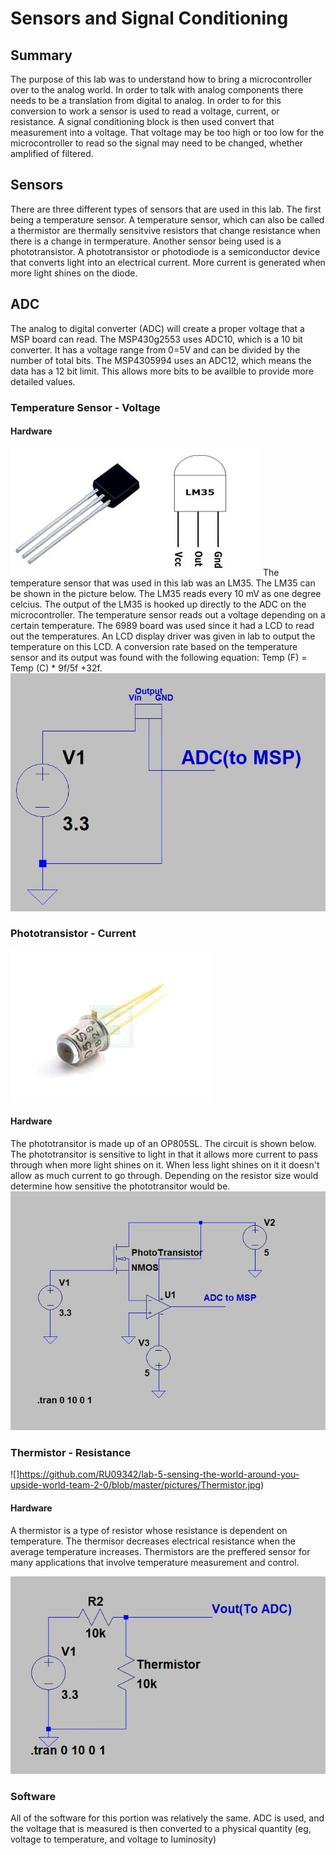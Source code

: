 # Sensors and Signal Conditioning
## Summary
The purpose of this lab was to understand how to bring a microcontroller over to the analog world.  In order to talk with analog components there needs to be a translation from digital to analog.  In order to for this conversion to work a sensor is used to read a voltage, current, or resistance.  A signal conditioning block is then used convert that measurement into a voltage.  That voltage may be too high or too low for the microcontroller to read so the signal may need to be changed, whether amplified of filtered.

## Sensors
There are three different types of sensors that are used in this lab.  The first being a temperature sensor.  A temperature sensor, which can also be called a thermistor are thermally sensitvive resistors that change resistance when there is a change in termperature.  Another sensor being used is a phototransistor.  A phototransistor or photodiode is a semiconductor device that converts light into an electrical current.  More current is generated when more light shines on the diode.

## ADC
The analog to digital converter (ADC) will create a proper voltage that a MSP board can read.  The MSP430g2553 uses ADC10, which is a 10 bit converter. It has a voltage range from 0=5V and can be divided by the number of total bits.  The MSP4305994 uses an ADC12, which means the data has a 12 bit limit.  This allows more bits to be availble to provide more detailed values.


### Temperature Sensor - Voltage
#### Hardware
![](https://github.com/RU09342/lab-5-sensing-the-world-around-you-upside-world-team-2-0/blob/master/pictures/LM35.jpg)
The temperature sensor that was used in this lab was an LM35.  The LM35 can be shown in the picture below.  The LM35 reads every 10 mV as one degree celcius.  The output of the LM35 is hooked up directly to the ADC on the microcontroller.  The temperature sensor reads out a voltage depending on a certain temperature.    The 6989 board was used since it had a LCD to read out the temperatures.  An LCD display driver was given in lab to output the temperature on this LCD.  A conversion rate based on the temperature sensor and its output was found with the following equation:  Temp (F) = Temp (C) * 9f/5f +32f.
![LM35 Circuit](https://github.com/RU09342/lab-5-sensing-the-world-around-you-upside-world-team-2-0/blob/master/Sensors%20and%20Signal%20Conditioning/Voltage_LM35_Temp/LM35Circuit.JPG "LM35 Circuit")


### Phototransistor - Current
![](https://github.com/RU09342/lab-5-sensing-the-world-around-you-upside-world-team-2-0/blob/master/pictures/phototransistor.jpg)
#### Hardware

The phototransitor is made up of an OP805SL.  The circuit is shown below.  The phototransitor is sensitive to light in that it allows more current to pass through when more light shines on it.  When less light shines on it it doesn't allow as much current to go through.  Depending on the resistor size would determine how sensitive the phototransitor would be.
![](https://github.com/RU09342/lab-5-sensing-the-world-around-you-upside-world-team-2-0/blob/master/Sensors%20and%20Signal%20Conditioning/Current_PhotoTransistor/PhotoResistorCircuit.JPG "PhotoResistor Circuit")


### Thermistor - Resistance
![]https://github.com/RU09342/lab-5-sensing-the-world-around-you-upside-world-team-2-0/blob/master/pictures/Thermistor.jpg)
#### Hardware
A thermistor is a type of resistor whose resistance is dependent on temperature.  The thermisor decreases electrical resistance when the average temperature increases.  Thermistors are the preffered sensor for many applications that involve temperature measurement and control.

![](https://github.com/RU09342/lab-5-sensing-the-world-around-you-upside-world-team-2-0/blob/master/Sensors%20and%20Signal%20Conditioning/Resistance_Thermistor/Thermistor%20Circuit.JPG "Thermistor Circuit")

### Software
All of the software for this portion was relatively the same. ADC is used, and the voltage that is measured is then converted to a physical quantity (eg, voltage to temperature, and voltage to luminosity)
